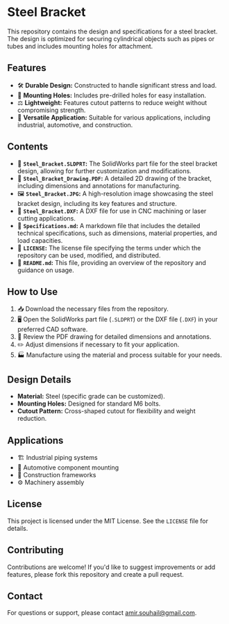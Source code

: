 # Steel Bracket

This repository contains the design and specifications for a steel bracket. The design is optimized for securing cylindrical objects such as pipes or tubes and includes mounting holes for attachment.

## Features

- 🛠️ **Durable Design:** Constructed to handle significant stress and load.
- 🔩 **Mounting Holes:** Includes pre-drilled holes for easy installation.
- ⚖️ **Lightweight:** Features cutout patterns to reduce weight without compromising strength.
- 🔧 **Versatile Application:** Suitable for various applications, including industrial, automotive, and construction.

## Contents

- 📁 **`Steel_Bracket.SLDPRT`:** The SolidWorks part file for the steel bracket design, allowing for further customization and modifications.
- 📄 **`Steel_Bracket_Drawing.PDF`:** A detailed 2D drawing of the bracket, including dimensions and annotations for manufacturing.
- 🖼️ **`Steel_Bracket.JPG`:** A high-resolution image showcasing the steel bracket design, including its key features and structure.
- 📐 **`Steel_Bracket.DXF`:** A DXF file for use in CNC machining or laser cutting applications.
- 📝 **`Specifications.md`:** A markdown file that includes the detailed technical specifications, such as dimensions, material properties, and load capacities.
- 📜 **`LICENSE`:** The license file specifying the terms under which the repository can be used, modified, and distributed.
- 📘 **`README.md`:** This file, providing an overview of the repository and guidance on usage.

## How to Use

1. 📥 Download the necessary files from the repository.
2. 🖥️ Open the SolidWorks part file (`.SLDPRT`) or the DXF file (`.DXF`) in your preferred CAD software.
3. 🧐 Review the PDF drawing for detailed dimensions and annotations.
4. ✏️ Adjust dimensions if necessary to fit your application.
5. 🏭 Manufacture using the material and process suitable for your needs.

## Design Details

- **Material:** Steel (specific grade can be customized).
- **Mounting Holes:** Designed for standard M6 bolts.
- **Cutout Pattern:** Cross-shaped cutout for flexibility and weight reduction.

## Applications

- 🏗️ Industrial piping systems
- 🚗 Automotive component mounting
- 🏢 Construction frameworks
- ⚙️ Machinery assembly

## License

This project is licensed under the MIT License. See the `LICENSE` file for details.

## Contributing

Contributions are welcome! If you'd like to suggest improvements or add features, please fork this repository and create a pull request.

## Contact

For questions or support, please contact [amir.souhail@gmail.com](mailto:amir.souhail@gmail.com).
